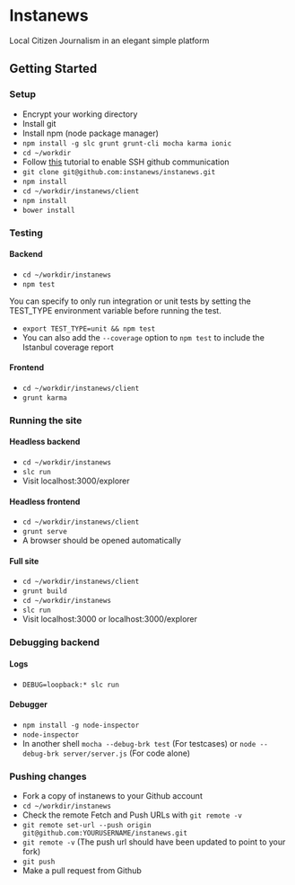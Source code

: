 # Instanews

Local Citizen Journalism in an elegant simple platform

## Getting Started

### Setup
- Encrypt your working directory
- Install git
- Install npm (node package manager)
- ```npm install -g slc grunt grunt-cli mocha karma ionic```
- ```cd ~/workdir```
- Follow [this](https://help.github.com/articles/generating-ssh-keys/) tutorial to enable SSH github communication
- ```git clone git@github.com:instanews/instanews.git```
- ```npm install```
- ```cd ~/workdir/instanews/client```
- ```npm install```
- ```bower install```

### Testing
#### Backend
- ```cd ~/workdir/instanews```
- ```npm test```

You can specify to only run integration or unit tests by setting the TEST_TYPE environment variable before running the test.
- ```export TEST_TYPE=unit && npm test```
- You can also add the ```--coverage``` option to ```npm test``` to include the Istanbul coverage report

#### Frontend
- ```cd ~/workdir/instanews/client```
- ```grunt karma```

### Running the site
#### Headless backend
- ```cd ~/workdir/instanews```
- ```slc run```
- Visit localhost:3000/explorer

#### Headless frontend
- ```cd ~/workdir/instanews/client```
- ```grunt serve```
- A browser should be opened automatically

#### Full site
- ```cd ~/workdir/instanews/client```
- ```grunt build```
- ```cd ~/workdir/instanews```
- ```slc run```
- Visit localhost:3000 or localhost:3000/explorer

### Debugging backend
#### Logs
- ```DEBUG=loopback:* slc run```
 
#### Debugger
- ```npm install -g node-inspector```
- ```node-inspector```
- In another shell ```mocha --debug-brk test``` (For testcases) or ```node --debug-brk server/server.js``` (For code alone)

### Pushing changes
- Fork a copy of instanews to your Github account
- ```cd ~/workdir/instanews```
- Check the remote Fetch and Push URLs with ```git remote -v```
- ```git remote set-url --push origin git@github.com:YOURUSERNAME/instanews.git```
- ```git remote -v``` (The push url should have been updated to point to your fork)
- ```git push```
- Make a pull request from Github
